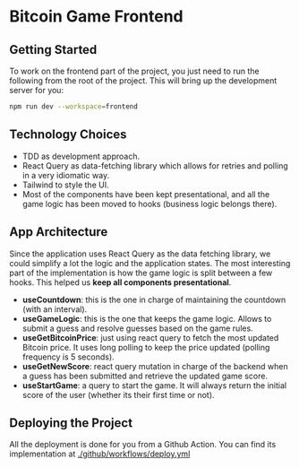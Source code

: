 # Bitcoin Game Frontend

## Getting Started

To work on the frontend part of the project, you just need to run the following from the root of the
project. This will bring up the development server for you:

```sh
npm run dev --workspace=frontend
```

## Technology Choices

- TDD as development approach.
- React Query as data-fetching library which allows for retries and polling in a very idiomatic way.
- Tailwind to style the UI.
- Most of the components have been kept presentational, and all the game logic has been moved to
  hooks (business logic belongs there).

## App Architecture

Since the application uses React Query as the data fetching library, we could simplify a lot the
logic and the application states. The most interesting part of the implementation is how the game
logic is split between a few hooks. This helped us **keep all components presentational**.

- **useCountdown**: this is the one in charge of maintaining the countdown (with an interval).
- **useGameLogic**: this is the one that keeps the game logic. Allows to submit a guess and resolve
  guesses based on the game rules.
- **useGetBitcoinPrice**: just using react query to fetch the most updated Bitcoin price. It uses
  long polling to keep the price updated (polling frequency is 5 seconds).
- **useGetNewScore**: react query mutation in charge of the backend when a guess has been submitted
  and retrieve the updated game score.
- **useStartGame**: a query to start the game. It will always return the initial score of the user
  (whether its their first time or not).

## Deploying the Project

All the deployment is done for you from a Github Action. You can find its implementation at
[./github/workflows/deploy.yml](../../.github/workflows/deploy.yml)
